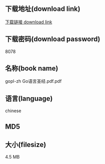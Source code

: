## 下载地址(download link)
[下载链接 download link](https://tutu365.netlify.app/?s=gopl-zh+Go%E8%AF%AD%E8%A8%80%E5%9C%A3%E7%BB%8F.pdf)

## 下载密码(download password)
8078

## 名称(book name)
gopl-zh Go语言圣经.pdf.pdf

## 语言(language)
chinese

## MD5


## 大小(filesize)
4.5 MB
